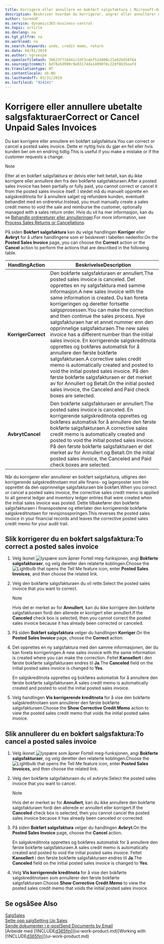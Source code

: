 ```yaml
---
title: Korrigere eller annullere en bokført salgsfaktura | Microsoft-dokumentasjon
description: Beskriver hvordan du korrigerer, angrer eller annullerer en bokført salgsfaktura og utligner en salgskreditnota.
author: SorenGP
ms.service: dynamics365-business-central
ms.topic: article
ms.devlang: na
ms.tgt_pltfrm: na
ms.workload: na
ms.search.keywords: undo, credit memo, return
ms.date: 04/01/2019
ms.author: sgroespe
ms.openlocfilehash: 30623f716441c5df3cdef52d408c21e02bd58f64
ms.sourcegitcommit: bd78a5d990c9e83174da1409076c22df8b35eafd
ms.translationtype: HT
ms.contentlocale: nb-NO
ms.lasthandoff: 03/31/2019
ms.locfileid: "924241"
---
```

# <a name="correct-or-cancel-unpaid-sales-invoices"></a><span data-ttu-id="c5134-103">Korrigere eller annullere ubetalte salgsfakturaer</span><span class="sxs-lookup"><span data-stu-id="c5134-103">Correct or Cancel Unpaid Sales Invoices</span></span>
<span data-ttu-id="c5134-104">Du kan korrigere eller annullere en bokført salgsfaktura.</span><span class="sxs-lookup"><span data-stu-id="c5134-104">You can correct or cancel a posted sales invoice.</span></span> <span data-ttu-id="c5134-105">Dette er nyttig hvis du gjør en feil eller hvis kunden ber om en endring tidlig.</span><span class="sxs-lookup"><span data-stu-id="c5134-105">This is useful if you make a mistake or if the customer requests a change.</span></span>

> [!NOTE]  
>   <span data-ttu-id="c5134-106">Etter at en bokført salgsfaktura er delvis eller helt betalt, kan du ikke korrigere eller annullere den fra den bokførte salgsfakturaen.</span><span class="sxs-lookup"><span data-stu-id="c5134-106">After a posted sales invoice has been partially or fully paid, you cannot correct or cancel it from the posted sales invoice itself.</span></span> <span data-ttu-id="c5134-107">I stedet må du manuelt opprette en salgskreditnota for å annullere salget og refundere kunden, eventuelt behandlet med en ordreretur.</span><span class="sxs-lookup"><span data-stu-id="c5134-107">Instead, you must manually create a sales credit memo to void the sale and reimburse the customer, optionally managed with a sales return order.</span></span> <span data-ttu-id="c5134-108">Hvis du vil ha mer informasjon, kan du se [Behandle ordrereturer eller annulleringer](sales-how-process-sales-returns-cancellations.md).</span><span class="sxs-lookup"><span data-stu-id="c5134-108">For more information, see [Process Sales Returns or Cancellations](sales-how-process-sales-returns-cancellations.md).</span></span>

<span data-ttu-id="c5134-109">På siden **Bokført salgsfaktura** kan du velge handlingen **Korriger** eller **Avbryt** for å utføre handlingene som er beskrevet i tabellen nedenfor.</span><span class="sxs-lookup"><span data-stu-id="c5134-109">On the **Posted Sales Invoice** page, you can choose the **Correct** action or the **Cancel** action to perform the actions that are described in the following table.</span></span>

| <span data-ttu-id="c5134-110">Handling</span><span class="sxs-lookup"><span data-stu-id="c5134-110">Action</span></span> | <span data-ttu-id="c5134-111">Beskrivelse</span><span class="sxs-lookup"><span data-stu-id="c5134-111">Description</span></span> |
| --- | --- |
| <span data-ttu-id="c5134-112">**Korriger**</span><span class="sxs-lookup"><span data-stu-id="c5134-112">**Correct**</span></span> |<span data-ttu-id="c5134-113">Den bokførte salgsfakturaen er annullert.</span><span class="sxs-lookup"><span data-stu-id="c5134-113">The posted sales invoice is canceled.</span></span> <span data-ttu-id="c5134-114">Det opprettes en ny salgsfaktura med samme informasjon.</span><span class="sxs-lookup"><span data-stu-id="c5134-114">A new sales invoice with the same information is created.</span></span> <span data-ttu-id="c5134-115">Du kan foreta korrigeringen og deretter fortsette salgsprosessen.</span><span class="sxs-lookup"><span data-stu-id="c5134-115">You can make the correction and then continue the sales process.</span></span> <span data-ttu-id="c5134-116">Nye salgsfakturaen har et annet nummer enn den opprinnelige salgsfakturaen.</span><span class="sxs-lookup"><span data-stu-id="c5134-116">The new sales invoice has a different number than the initial sales invoice.</span></span> <span data-ttu-id="c5134-117">En korrigerende salgskreditnota opprettes og bokføres automatisk for å annullere den første bokførte salgsfakturaen.</span><span class="sxs-lookup"><span data-stu-id="c5134-117">A corrective sales credit memo is automatically created and posted to void the initial posted sales invoice.</span></span> <span data-ttu-id="c5134-118">På den første bokførte salgsfakturaen er det merket av for Annullert og Betalt.</span><span class="sxs-lookup"><span data-stu-id="c5134-118">On the initial posted sales invoice, the Canceled and Paid check boxes are selected.</span></span> |
| <span data-ttu-id="c5134-119">**Avbryt**</span><span class="sxs-lookup"><span data-stu-id="c5134-119">**Cancel**</span></span> |<span data-ttu-id="c5134-120">Den bokførte salgsfakturaen er annullert.</span><span class="sxs-lookup"><span data-stu-id="c5134-120">The posted sales invoice is canceled.</span></span> <span data-ttu-id="c5134-121">En korrigerende salgskreditnota opprettes og bokføres automatisk for å annullere den første bokførte salgsfakturaen.</span><span class="sxs-lookup"><span data-stu-id="c5134-121">A corrective sales credit memo is automatically created and posted to void the initial posted sales invoice.</span></span> <span data-ttu-id="c5134-122">På den første bokførte salgsfakturaen er det merket av for Annullert og Betalt.</span><span class="sxs-lookup"><span data-stu-id="c5134-122">On the initial posted sales invoice, the Canceled and Paid check boxes are selected.</span></span> |

<span data-ttu-id="c5134-123">Når du korrigerer eller annullerer en bokført salgsfaktura, utlignes den korrigerende salgskreditnotaen mot alle finans- og lagerposter som ble opprettet da den opprinnelige salgsfakturaen ble bokført.</span><span class="sxs-lookup"><span data-stu-id="c5134-123">When you correct or cancel a posted sales invoice, the corrective sales credit memo is applied to all general ledger and inventory ledger entries that were created when the initial sales invoice was posted.</span></span> <span data-ttu-id="c5134-124">Dette tilbakefører den bokførte salgsfakturaen i finanspostene og etterlater den korrigerende bokførte salgskreditnotaen for revisjonssporingen.</span><span class="sxs-lookup"><span data-stu-id="c5134-124">This reverses the posted sales invoice in your financial records and leaves the corrective posted sales credit memo for your audit trail.</span></span>

## <a name="to-correct-a-posted-sales-invoice"></a><span data-ttu-id="c5134-125">Slik korrigerer du en bokført salgsfaktura:</span><span class="sxs-lookup"><span data-stu-id="c5134-125">To correct a posted sales invoice</span></span>
1. <span data-ttu-id="c5134-126">Velg ikonet ![lyspære som åpner Fortell meg-funksjonen](media/ui-search/search_small.png "Fortell hva du vil gjøre"), angi **Bokførte salgsfakturaer**, og velg deretter den relaterte koblingen.</span><span class="sxs-lookup"><span data-stu-id="c5134-126">Choose the ![Lightbulb that opens the Tell Me feature](media/ui-search/search_small.png "Tell me what you want to do") icon, enter **Posted Sales Invoices**, and then choose the related link.</span></span>  
2. <span data-ttu-id="c5134-127">Velg den bokførte salgsfakturaen du vil rette.</span><span class="sxs-lookup"><span data-stu-id="c5134-127">Select the posted sales invoice that you want to correct.</span></span>

    > [!NOTE]  
    >   <span data-ttu-id="c5134-128">Hvis det er merket av for **Annullert**, kan du ikke korrigere den bokførte salgsfakturaen fordi den allerede er korrigert eller annullert.</span><span class="sxs-lookup"><span data-stu-id="c5134-128">If the **Canceled** check box is selected, then you cannot correct the posted sales invoice because it has already been corrected or canceled.</span></span>
3. <span data-ttu-id="c5134-129">På siden **Bokført salgsfaktura** velger du handlingen **Korriger**.</span><span class="sxs-lookup"><span data-stu-id="c5134-129">On the **Posted Sales Invoice** page, choose the **Correct** action.</span></span>  
4. <span data-ttu-id="c5134-130">Det opprettes en ny salgsfaktura med den samme informasjonen, der du kan foreta korrigeringen.</span><span class="sxs-lookup"><span data-stu-id="c5134-130">A new sales invoice with the same information is created where you can make the correction.</span></span> <span data-ttu-id="c5134-131">Feltet **Kansellert** i den første bokførte salgsfakturaen endres til **Ja**.</span><span class="sxs-lookup"><span data-stu-id="c5134-131">The **Canceled** field on the initial posted sales invoice is changed to **Yes**.</span></span>

    <span data-ttu-id="c5134-132">En salgskreditnota opprettes og bokføres automatisk for å annullere den første bokførte salgsfakturaen.</span><span class="sxs-lookup"><span data-stu-id="c5134-132">A sales credit memo is automatically created and posted to void the initial posted sales invoice.</span></span>
5. <span data-ttu-id="c5134-133">Velg handlingen **Vis korrigerende kreditnota** for å vise den bokførte salgskreditnotaen som annullerer den første bokførte salgsfakturaen.</span><span class="sxs-lookup"><span data-stu-id="c5134-133">Choose the **Show Corrective Credit Memo** action to view the posted sales credit memo that voids the initial posted sales invoice.</span></span>

## <a name="to-cancel-a-posted-sales-invoice"></a><span data-ttu-id="c5134-134">Slik annullerer du en bokført salgsfaktura:</span><span class="sxs-lookup"><span data-stu-id="c5134-134">To cancel a posted sales invoice</span></span>
1. <span data-ttu-id="c5134-135">Velg ikonet ![lyspære som åpner Fortell meg-funksjonen](media/ui-search/search_small.png "Fortell hva du vil gjøre"), angi **Bokførte salgsfakturaer**, og velg deretter den relaterte koblingen.</span><span class="sxs-lookup"><span data-stu-id="c5134-135">Choose the ![Lightbulb that opens the Tell Me feature](media/ui-search/search_small.png "Tell me what you want to do") icon, enter **Posted Sales Invoices**, and then choose the related link.</span></span>  
2. <span data-ttu-id="c5134-136">Velg den bokførte salgsfakturaen du vil avbryte.</span><span class="sxs-lookup"><span data-stu-id="c5134-136">Select the posted sales invoice that you want to cancel.</span></span>

    > [!NOTE]  
    >   <span data-ttu-id="c5134-137">Hvis det er merket av for **Annullert**, kan du ikke annullere den bokførte salgsfakturaen fordi den allerede er annullert eller korrigert.</span><span class="sxs-lookup"><span data-stu-id="c5134-137">If the **Canceled** check box is selected, then you cannot cancel the posted sales invoice because it has already been canceled or corrected.</span></span>
3. <span data-ttu-id="c5134-138">På siden **Bokført salgsfaktura** velger du handlingen **Avbryt**.</span><span class="sxs-lookup"><span data-stu-id="c5134-138">On the **Posted Sales Invoice** page, choose the **Cancel** action.</span></span>

    <span data-ttu-id="c5134-139">En salgskreditnota opprettes og bokføres automatisk for å annullere den første bokførte salgsfakturaen.</span><span class="sxs-lookup"><span data-stu-id="c5134-139">A sales credit memo is automatically created and posted to void the initial posted sales invoice.</span></span> <span data-ttu-id="c5134-140">Feltet **Kansellert** i den første bokførte salgsfakturaen endres til **Ja**.</span><span class="sxs-lookup"><span data-stu-id="c5134-140">The **Canceled** field on the initial posted sales invoice is changed to **Yes**.</span></span>
4. <span data-ttu-id="c5134-141">Velg **Vis korrigerende kreditnota** for å vise den bokførte salgskreditnotaen som annullerer den første bokførte salgsfakturaen.</span><span class="sxs-lookup"><span data-stu-id="c5134-141">Choose **Show Corrective Credit Memo** to view the posted sales credit memo that voids the initial posted sales invoice.</span></span>

## <a name="see-also"></a><span data-ttu-id="c5134-142">Se også</span><span class="sxs-lookup"><span data-stu-id="c5134-142">See Also</span></span>
[<span data-ttu-id="c5134-143">Salg</span><span class="sxs-lookup"><span data-stu-id="c5134-143">Sales</span></span>](sales-manage-sales.md)  
[<span data-ttu-id="c5134-144">Sette opp salg</span><span class="sxs-lookup"><span data-stu-id="c5134-144">Setting Up Sales</span></span>](sales-setup-sales.md)  
[<span data-ttu-id="c5134-145">Sende dokumenter i e-post</span><span class="sxs-lookup"><span data-stu-id="c5134-145">Send Documents by Email</span></span>](ui-how-send-documents-email.md)  
<span data-ttu-id="c5134-146">[Arbeide med [!INCLUDE[d365fin](includes/d365fin_md.md)]](ui-work-product.md)</span><span class="sxs-lookup"><span data-stu-id="c5134-146">[Working with [!INCLUDE[d365fin](includes/d365fin_md.md)]](ui-work-product.md)</span></span>
